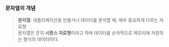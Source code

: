 ### 문자열의 개념
> <b>문자열</b>: 애플리케이션을 만들거나 데이터를 분석할 때, 매우 중요하게 다루는 자료형  
> 문자열은 흔히 **시퀀스 자료형**이라고 하며 데이터를 순차적으로 메모리에 저장하는 형식의 데이터이다.
